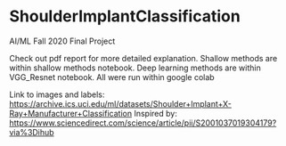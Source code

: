 # ShoulderImplantClassification
AI/ML Fall 2020 Final Project


Check out pdf report for more detailed explanation. Shallow methods are within shallow methods notebook. Deep learning methods are within VGG_Resnet notebook. All were run within google colab 

Link to images and labels: https://archive.ics.uci.edu/ml/datasets/Shoulder+Implant+X-Ray+Manufacturer+Classification
Inspired by: https://www.sciencedirect.com/science/article/pii/S2001037019304179?via%3Dihub
